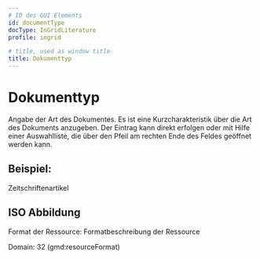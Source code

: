 ```yaml
---
# ID des GUI Elements
id: documentType
docType: InGridLiterature
profile: ingrid

# title, used as window title
title: Dokumenttyp
---
```


# Dokumenttyp

Angabe der Art des Dokumentes. Es ist eine Kurzcharakteristik über die Art des Dokuments anzugeben. Der Eintrag kann direkt erfolgen oder mit Hilfe einer Auswahlliste, die über den Pfeil am rechten Ende des Feldes geöffnet werden kann.

## Beispiel:

Zeitschriftenartikel

## ISO Abbildung

Format der Ressource: Formatbeschreibung der Ressource

Domain: 32 (gmd:resourceFormat)
